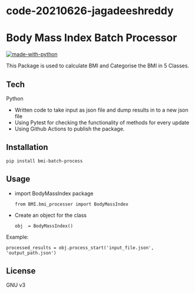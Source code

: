 # code-20210626-jagadeeshreddy

# Body Mass Index Batch Processor


[![made-with-python](https://img.shields.io/badge/v0.0.2%20-bmi_processor-1f425f.svg)](https://pypi.org/project/bmi-batch-process/)

This Package is used to calculate BMI and Categorise the BMI in 5 Classes.
## Tech

Python

- Written code to take input as json file and dump results in to a new json file
- Using Pytest for checking the functionality of methods for every update
- Using Github Actions to publish the package.


## Installation

```
pip install bmi-batch-process
```

## Usage 
 - import BodyMassIndex package
    ```python3
    from BMI.bmi_processer import BodyMassIndex
    ```
 - Create an object for the class
    ```python3
    obj  = BodyMassIndex()
    ```
 
 Example:
   ```python3
   processed_results = obj.process_start('input_file.json', 'output_path.json')   
   ```

## License

GNU v3

